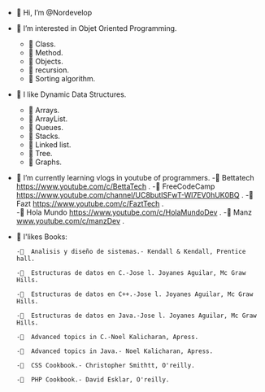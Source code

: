 - 👋 Hi, I’m @Nordevelop
- 👀 I’m interested in Objet Oriented Programming. 
     - 👀 Class.
     - 👀 Method.
     - 👀 Objects.
     - 👀 recursion.
     - 👀 Sorting algorithm.
- 👀 I like Dynamic Data Structures.
     - 👀 Arrays.
     - 👀 ArrayList.
     - 👀 Queues.
     - 👀 Stacks.
     - 👀 Linked list.
     - 👀 Tree.
     - 👀 Graphs.
- 🌱 I’m currently learning vlogs in youtube of programmers.
      -🌱 Bettatech      https://www.youtube.com/c/BettaTech .
      -🌱 FreeCodeCamp   https://www.youtube.com/channel/UC8butISFwT-Wl7EV0hUK0BQ .
      -🌱 Fazt   https://www.youtube.com/c/FaztTech .  
      -🌱 Hola Mundo     https://www.youtube.com/c/HolaMundoDev .
      -🌱 Manz   www.youtube.com/c/manzDev .
- 💞️ I'likes Books:

      -💞️  Analisis y diseño de sistemas.- Kendall & Kendall, Prentice hall.
      
      -💞️  Estructuras de datos en C.-Jose l. Joyanes Aguilar, Mc Graw Hills.
      
      -💞️  Estructuras de datos en C++.-Jose l. Joyanes Aguilar, Mc Graw Hills.
      
      -💞️  Estructuras de datos en Java.-Jose l. Joyanes Aguilar, Mc Graw Hills.
      
      -💞️  Advanced topics in C.-Noel Kalicharan, Apress.
       
      -💞️  Advanced topics in Java.- Noel Kalicharan, Apress.
      
      -💞️  CSS Cookbook.- Christopher Smithtt, O'reilly.
      
      -💞️  PHP Cookbook.- David Esklar, O'reilly.

<!---
Nordevelop/Nordevelop is a ✨ special ✨ repository because its `README.md` (this file) appears on your GitHub profile.
You can click the Preview link to take a look at your changes.
--->
